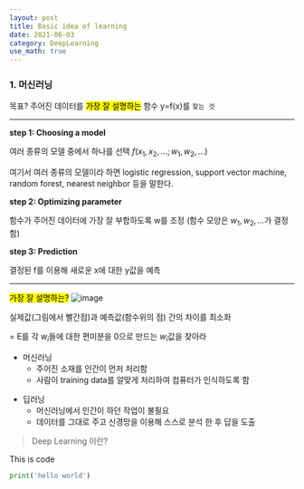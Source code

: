```yaml
---
layout: post
title: Basic idea of learning
date: 2021-06-03
category: DeepLearning
use_math: true
---
```


### 1. 머신러닝


목표? 주어진 데이터를 <mark>가장 잘 설명하는</mark> 함수 y=f(x)를 `찾는 것`

---

**step 1: Choosing a model**

여러 종류의 모델 중에서 하나를 선택 $f(x_{1},x_{2},...; w_{1},w_{2},...)$

여기서 여러 종류의 모델이라 하면 logistic regression, support vector machine, random forest, nearest neighbor 등을 말한다.

**step 2: Optimizing parameter**

함수가 주어진 데이터에 가장 잘 부합하도록 w를 조정 (함수 모양은 $w_{1},w_{2},...$가 결정함)

**step 3: Prediction**

결정된 f를 이용해 새로운 x에 대한 y값을 예측

---

<mark>가장 잘 설명하는?</mark>
![image](https://user-images.githubusercontent.com/61526722/120601124-8588e300-c484-11eb-92a8-26746059395d.png)

실제값(그림에서 빨간점)과 예측값(함수위의 점) 간의 차이를 최소화

= E를 각 $w_{i}$들에 대한 편미분을 0으로 만드는 $w_{i}$값을 찾아라


* 머신러닝
  - 주어진 소재를 인간이 먼저 처리함
  - 사람이 training data를 알맞게 처리하여 컴퓨터가 인식하도록 함

+ 딥러닝
  - 머신러닝에서 인간이 하던 작업이 불필요
  - 데이터를 그대로 주고 신경망을 이용해 스스로 분석 한 후 답을 도출


> Deep Learning 이란?

This is code
```python
print('hello world')
```
